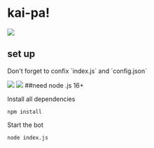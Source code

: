 <h1>kai-pa!</h1>
<img src="https://i.imgur.com/da2aBFC.png">
<br>
<h2>set up</h2>
<p>Don't forget to confix `index.js` and `config.json`</p>
<img src="https://i.imgur.com/rVuhgsc.png">
<img src="https://i.imgur.com/K4P3oGn.png">
##need node .js 16+

Install all dependencies 
```
npm install
```
Start the bot
```
node index.js
